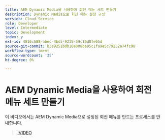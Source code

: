 ```yaml
---
title: AEM Dynamic Media을 사용하여 회전 메뉴 세트 만들기
description: Dynamic Media으로 회전 메뉴 설정 구성
version: Cloud Service
role: Developer
level: Intermediate
topic: Development
index: y
exl-id: 4816c688-abec-4bd5-9215-59c16d8fe65d
source-git-commit: b3e9251bdb18a008be95c1fa9e5c79252a74fc98
workflow-type: tm+mt
source-wordcount: '35'
ht-degree: 0%

---
```


# AEM Dynamic Media을 사용하여 회전 메뉴 세트 만들기

이 비디오에서는 AEM Dynamic Media으로 설정된 회전 메뉴를 만드는 프로세스를 안내합니다.

>[!VIDEO](https://video.tv.adobe.com/v/335380?quality=12&learn=on)
